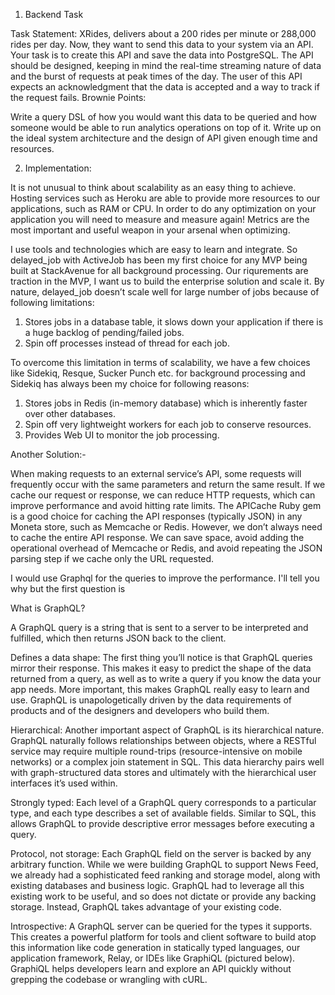 1. Backend Task

Task Statement:
XRides, delivers about a 200 rides per minute or 288,000 rides per day. Now, they want to send this data to your system via an API. Your task is to create this API and save the data into PostgreSQL. The API should be designed, keeping in mind the real-time streaming nature of data and the burst of requests at peak times of the day. The user of this API expects an acknowledgment that the data is accepted and a way to track if the request fails.
Brownie Points:

Write a query DSL of how you would want this data to be queried and how someone would be able to run analytics operations on top of it.
Write up on the ideal system architecture and the design of API given enough time and resources.

2. Implementation:

It is not unusual to think about scalability as an easy thing to achieve. Hosting services such as Heroku are able to provide more resources to our applications, such as RAM or CPU. In order to do any optimization on your application you will need to measure and measure again! Metrics are the most important and useful weapon in your arsenal when optimizing. 

I use tools and technologies which are easy to learn and integrate. So delayed_job with ActiveJob has been my first choice for any MVP being built at StackAvenue for all background processing. Our riqurements are traction in the MVP, I want us to build the enterprise solution and scale it. By nature, delayed_job doesn’t scale well for large number of jobs because of following limitations:

1. Stores jobs in a database table, it slows down your application if there is a huge backlog of pending/failed jobs.
2. Spin off processes instead of thread for each job.

To overcome this limitation in terms of scalability, we have a few choices like Sidekiq, Resque, Sucker Punch etc. for background processing and Sidekiq has always been my choice for following reasons:

1. Stores jobs in Redis (in-memory database) which is inherently faster over other databases.
2. Spin off very lightweight workers for each job to conserve resources.
3. Provides Web UI to monitor the job processing.

Another Solution:-

When making requests to an external service’s API, some requests will frequently occur with the same parameters and return the same result. If we cache our request or response, we can reduce HTTP requests, which can improve performance and avoid hitting rate limits. The APICache Ruby gem is a good choice for caching the API responses (typically JSON) in any Moneta store, such as Memcache or Redis. However, we don’t always need to cache the entire API response. We can save space, avoid adding the operational overhead of Memcache or Redis, and avoid repeating the JSON parsing step if we cache only the URL requested.



I would use Graphql for the queries to improve the performance. I'll tell you why but the first question is

What is GraphQL?

A GraphQL query is a string that is sent to a server to be interpreted and fulfilled, which then returns JSON back to the client.

Defines a data shape: The first thing you’ll notice is that GraphQL queries mirror their response. This makes it easy to predict the shape of the data returned from a query, as well as to write a query if you know the data your app needs. More important, this makes GraphQL really easy to learn and use. GraphQL is unapologetically driven by the data requirements of products and of the designers and developers who build them.

Hierarchical: Another important aspect of GraphQL is its hierarchical nature. GraphQL naturally follows relationships between objects, where a RESTful service may require multiple round-trips (resource-intensive on mobile networks) or a complex join statement in SQL. This data hierarchy pairs well with graph-structured data stores and ultimately with the hierarchical user interfaces it’s used within.

Strongly typed: Each level of a GraphQL query corresponds to a particular type, and each type describes a set of available fields. Similar to SQL, this allows GraphQL to provide descriptive error messages before executing a query.

Protocol, not storage: Each GraphQL field on the server is backed by any arbitrary function. While we were building GraphQL to support News Feed, we already had a sophisticated feed ranking and storage model, along with existing databases and business logic. GraphQL had to leverage all this existing work to be useful, and so does not dictate or provide any backing storage. Instead, GraphQL takes advantage of your existing code.

Introspective: A GraphQL server can be queried for the types it supports. This creates a powerful platform for tools and client software to build atop this information like code generation in statically typed languages, our application framework, Relay, or IDEs like GraphiQL (pictured below). GraphiQL helps developers learn and explore an API quickly without grepping the codebase or wrangling with cURL.









